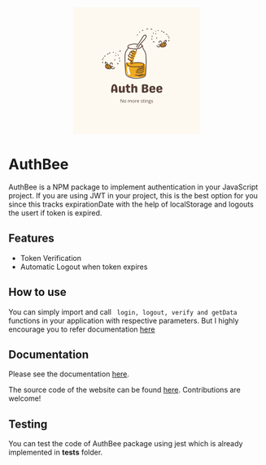 <p align="center">
  <img width="250px" height="250px" src="./example/public/icon.png" />
</p>

# AuthBee

AuthBee is a NPM package to implement authentication in your JavaScript project. If you are using JWT in your project, this is the best option for you since this tracks expirationDate with the help of localStorage and logouts the usert if token is expired.

## Features

* Token Verification
* Automatic Logout when token expires

## How to use

You can simply import and call ``` login, logout, verify and getData``` functions in your application with respective parameters. But I highly encourage you to refer documentation [here](https://npmjs.com/authbee)

## Documentation

Please see the documentation [here](https://npmjs.com/authbee).

The source code of the website can be found [here](https://github.com/shakyapeiris/AuthBee/tree/main/example). Contributions are welcome!

## Testing

You can test the code of AuthBee package using jest which is already implemented in __tests__ folder.

